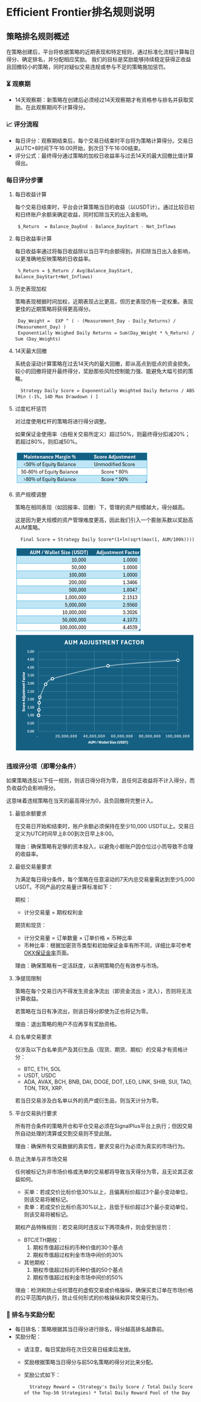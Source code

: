 # Efficient Frontier排名规则说明

## 策略排名规则概述

在策略创建后，平台将依据策略的近期表现和特定规则，通过标准化流程计算每日得分、确定排名，并分配相应奖励。
我们的目标是奖励能够持续稳定获得正收益且回撤较小的策略，同时对疑似交易违规或参与不足的策略施加惩罚。

### ⏳ 观察期
- 14天观察期：新策略在创建后必须经过14天观察期才有资格参与排名并获取奖励。在此观察期间不计算得分。

### 📈 评分流程
- 每日评分：观察期结束后，每个交易日结束时平台将为策略计算得分。交易日从UTC+8时间下午16:00开始，到次日下午16:00结束。
- 评分公式：最终得分通过策略的加权日收益率与过去14天的最大回撤比值计算得出。

### 每日评分步骤
1. 每日收益计算

    每个交易日结束时，平台会计算策略当日的收益（以USDT计）。通过比较日初和日终账户余额来确定收益，同时扣除当天的出入金影响。

        $_Return  = Balance_DayEnd - Balance_DayStart - Net_Inflows

2. 每日收益率计算

    每日收益率通过将每日收益除以当日平均余额得到，并扣除当日出入金影响，以更准确地反映策略的日收益率。

        %_Return = $_Return / Avg(Balance_DayStart, Balance_DayStart+Net_Inflows)

3. 历史表现加权

    策略表现根据时间加权，近期表现占比更高，但历史表现仍有一定权重。表现更佳的近期策略将获得更高得分。

        Day_Weight =  EXP ^ ( - (Measurement_Day - Daily_Returns) / (Measurement_Day) )
        Exponentially Weighed Daily Returns = Sum(Day_Weight * %_Return) / Sum (Day_Weights)

4. 14天最大回撤 

    系统会滚动计算策略在过去14天内的最大回撤，即从高点到低点的资金损失。较小的回撤将提升最终得分，奖励那些风险控制能力强、能避免大幅亏损的策略。

         Strategy Daily Score = Exponentially Weighted Daily Returns / ABS [Min (-1%, 14D Max Drawdown ) ]

5. 过度杠杆惩罚

    对过度使用杠杆的策略将进行得分调整。

    如果保证金使用率（由相关交易所定义）超过50%，则最终得分扣减20%；若超过80%，则扣减50%。

    ![](pics/ExcessiveRiskTakingAdjustment.png)

6. 资产规模调整

    策略在相同表现（如回报率、回撤）下，管理的资产规模越大，得分越高。

    这是因为更大规模的资产管理难度更高，因此我们引入一个膨胀系数以奖励高AUM策略。

         Final Score = Strategy Daily Score*(1+ln(sqrt(max(1, AUM/100k))))

    ![](pics/AUMWalletSizeAdjustmentFactor1.png)
    ![](pics/AUMWalletSizeAdjustmentFactor2.png)

### 违规评分项（即零分条件）
如果策略违反以下任一规则，则该日得分将为零，且任何正收益将不计入得分，而负收益仍会影响得分。

这意味着违规策略在当天的最高得分为0，且负回撤将完整计入。

1. 最低余额要求

    在交易日开始和结束时，账户余额必须保持在至少10,000 USDT以上。交易日定义为UTC时间早上8:00到次日早上8:00。

    理由：确保策略有足够的资本投入，以避免小额账户因仓位过小而导致不合理的收益率。

2. 最低交易量要求

    为满足每日得分条件，每个策略在任意滚动的7天内总交易量需达到至少5,000 USDT。不同产品的交易量计算标准如下：

    期权：
      - 计分交易量 = 期权权利金
   
    期货和现货：
      - 计分交易量 = 订单数量 × 订单价格 × 币种比率
      - 币种比率：根据加密货币类型和初始保证金率有所不同，详细比率可参考[OKX保证金率](https://www.okx.com/zh-hans/trade-market/info/spot)页面。
      
    理由：确保策略有一定活跃度，以表明策略仍在有效参与市场。

3. 净提现限制

    策略在每个交易日内不得发生资金净流出（即资金流出 > 流入），否则将无法计算收益。

    若策略在当日有净流出，则该日得分即使为正也将记为零。
    
    理由：退出策略的用户不应再享有奖励资格。

4. 白名单交易要求

    仅涉及以下白名单资产及其衍生品（现货、期货、期权）的交易才有资格计分：
    - BTC, ETH, SOL
    - USDT, USDC
    - ADA, AVAX, BCH, BNB, DAI, DOGE, DOT, LEO, LINK, SHIB, SUI, TAO, TON, TRX, XRP.
   
    若当日交易涉及白名单以外的资产或衍生品，则当天计分为零。

5. 平台交易执行要求

    所有符合条件的策略开仓和平仓交易必须在SignalPlus平台上执行；但因交易所自动处理的清算或交割交易则不受此限。
    
    理由：确保所有交易数据的真实性，要求交易行为必须为真实的市场行为。

6. 防止洗单与非市场交易

    任何被标记为非市场价格或洗单的交易都将导致当天得分为零，且无论其正收益如何。
      - 买单：若成交价比标价低30%以上，且偏离标价超过3个最小变动单位，则该交易将被标记。
      - 卖单：若成交价比标价高30%以上，且低于标价超过3个最小变动单位，则该交易将被标记。
    
    期权产品特殊规则：若交易同时违反以下两项条件，则会受到惩罚：
      - BTC/ETH期权：
        1. 期权市值超过标的币种价值的30个基点
        2. 期权市值超过权利金市场中间价的30%
      - 其他期权：
        1. 期权市值超过标的币种价值的50个基点
        2. 期权市值超过权利金市场中间价的50%

    理由：检测和防止任何潜在的虚假交易或价格操纵，确保买卖订单在市场价格的公平范围内执行，防止任何形式的价格操纵和异常交易行为。

### 🏅 排名与奖励分配

- 每日排名：策略根据其当日得分进行排名，得分越高排名越靠前。
- 奖励分配：
  - 请注意，每日奖励将在次日交易日结束后发放。
  - 奖励根据策略当日得分与前50名策略的得分对比来分配。
  - 奖励公式如下：
  
          Strategy Reward = (Strategy's Daily Score / Total Daily Score of the Top-50 Strategies) * Total Daily Reward Pool of the Day